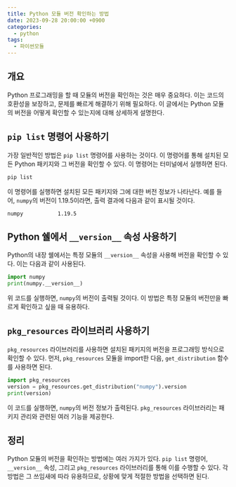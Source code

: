 ```yaml
---
title: Python 모듈 버전 확인하는 방법
date: 2023-09-28 20:00:00 +0900
categories:
  - python
tags:
  - 파이썬모듈
---
```


## 개요
Python 프로그래밍을 할 때 모듈의 버전을 확인하는 것은 매우 중요하다. 이는 코드의 호환성을 보장하고, 문제를 빠르게 해결하기 위해 필요하다. 이 글에서는 Python 모듈의 버전을 어떻게 확인할 수 있는지에 대해 상세하게 설명한다.

## `pip list` 명령어 사용하기

가장 일반적인 방법은 `pip list` 명령어를 사용하는 것이다. 이 명령어를 통해 설치된 모든 Python 패키지와 그 버전을 확인할 수 있다. 이 명령어는 터미널에서 실행하면 된다.

```bash
pip list
```

이 명령어를 실행하면 설치된 모든 패키지와 그에 대한 버전 정보가 나타난다. 예를 들어, `numpy`의 버전이 1.19.5이라면, 출력 결과에 다음과 같이 표시될 것이다.

```
numpy           1.19.5
```

## Python 쉘에서 `__version__` 속성 사용하기

Python의 내장 쉘에서는 특정 모듈의 `__version__` 속성을 사용해 버전을 확인할 수 있다. 이는 다음과 같이 사용된다.

```python
import numpy
print(numpy.__version__)
```

위 코드를 실행하면, `numpy`의 버전이 출력될 것이다. 이 방법은 특정 모듈의 버전만을 빠르게 확인하고 싶을 때 유용하다.

## `pkg_resources` 라이브러리 사용하기

`pkg_resources` 라이브러리를 사용하면 설치된 패키지의 버전을 프로그래밍 방식으로 확인할 수 있다. 먼저, `pkg_resources` 모듈을 import한 다음, `get_distribution` 함수를 사용하면 된다.

```python
import pkg_resources
version = pkg_resources.get_distribution("numpy").version
print(version)
```

이 코드를 실행하면, `numpy`의 버전 정보가 출력된다. `pkg_resources` 라이브러리는 패키지 관리와 관련된 여러 기능을 제공한다.

## 정리

Python 모듈의 버전을 확인하는 방법에는 여러 가지가 있다. `pip list` 명령어, `__version__` 속성, 그리고 `pkg_resources` 라이브러리를 통해 이를 수행할 수 있다. 각 방법은 그 쓰임새에 따라 유용하므로, 상황에 맞게 적절한 방법을 선택하면 된다.